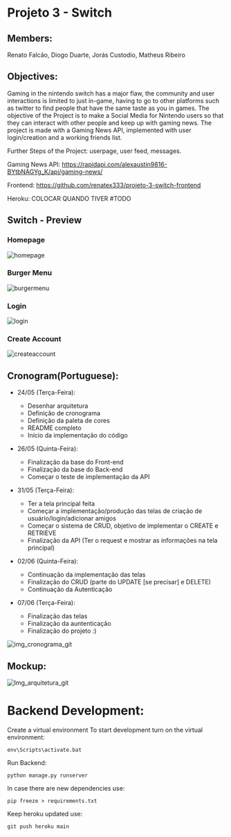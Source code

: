 # Projeto 3 - Switch

## Members: 
   Renato Falcão, Diogo Duarte, Jorás Custodio, Matheus Ribeiro

## Objectives: 
   Gaming in the nintendo switch has a major flaw, the community and user interactions is limited to just in-game, having to go to other platforms such as twitter to find people that have the same taste as you in games. The objective of the Project is to make a Social Media for Nintendo users so that they can interact with other people and keep up with gaming news. The project is made with a Gaming News API, implemented with user login/creation and a working friends list.
   
   Further Steps of the Project: userpage, user feed, messages.

Gaming News API: https://rapidapi.com/alexaustin9816-BYtbNAGYg_K/api/gaming-news/

Frontend: https://github.com/renatex333/projeto-3-switch-frontend

Heroku: COLOCAR QUANDO TIVER #TODO

## Switch - Preview

### Homepage

![homepage](https://user-images.githubusercontent.com/15271557/173697820-fb9184df-91a0-49f3-9ae7-2ee53b1e6bd8.png)

### Burger Menu
![burgermenu](https://user-images.githubusercontent.com/15271557/173697841-02787a70-88d8-423c-b28c-d242fc9b62cb.png)

### Login
![login](https://user-images.githubusercontent.com/15271557/173698030-1acfda1b-3e9c-49c8-8133-94dd5d9ceecc.png)

### Create Account
![createaccount](https://user-images.githubusercontent.com/15271557/173698013-552202ee-1025-49e7-afe4-d155066331fc.png)

## Cronogram(Portuguese):

  - 24/05 (Terça-Feira): 
    - Desenhar arquitetura
    - Definição de cronograma
    - Definição da paleta de cores
    - README completo
    - Início da implementação do código
                       
                       
  - 26/05 (Quinta-Feira): 
    - Finalização da base do Front-end
    - Finalização da base do Back-end
    - Começar o teste de implementação da API
  
  
  - 31/05 (Terça-Feira): 
    - Ter a tela principal feita
    - Começar a implementação/produção das telas de criação de usuário/login/adicionar amigos
    - Começar o sistema de CRUD, objetivo de implementar o CREATE e RETRIEVE
    - Finalização da API (Ter o request e mostrar as informações na tela principal)
  
  - 02/06 (Quinta-Feira): 
    - Continuação da implementação das telas
    - Finalização do CRUD (parte do UPDATE [se precisar] e DELETE)
    - Continuação da Autenticação
  
  - 07/06 (Terça-Feira):
    - Finalização das telas
    - Finalização da auntenticação
    - Finalização do projeto :)

![img_cronograma_git](https://user-images.githubusercontent.com/62605906/170028006-26480478-3e9c-46ab-bb06-07e7f585e743.jpeg)


## Mockup:

![Img_arquitetura_git](https://user-images.githubusercontent.com/62605906/170023479-5cbeabeb-e760-41fe-a15b-039c5589790b.jpeg)


# Backend Development:

Create a virtual environment
To start development turn on the virtual environment:

    env\Scripts\activate.bat
    
Run Backend:

    python manage.py runserver

In case there are new dependencies use:

    pip freeze > requirements.txt
    
Keep heroku updated use:

    git push heroku main

